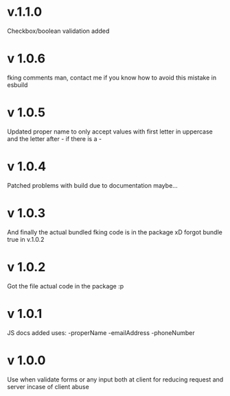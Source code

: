 # v.1.1.0

Checkbox/boolean validation added

# v 1.0.6

fking comments man, contact me if you know how to avoid this mistake in esbuild

# v 1.0.5
Updated proper name to only accept values with first letter in uppercase and the letter after - if there is a -

# v 1.0.4 
Patched problems with build due to documentation maybe...

# v 1.0.3
And finally the actual bundled fking code is in the package xD forgot bundle true in v.1.0.2

# v 1.0.2
Got the file actual code in the package :p
 
# v 1.0.1
JS docs added
uses: 
-properName
-emailAddress
-phoneNumber

# v 1.0.0
Use when validate forms or any input both at client for reducing request and server incase of client abuse